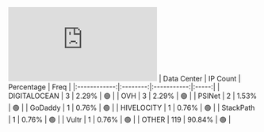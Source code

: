 ![Diagramm](https://github.com/obajay/StateSync-snapshots/blob/main/Projects/Quicksilver/1/README.md)
| Data Center | IP Count | Percentage | Freq |
|:------------:|:--------:|:-----------:|:-----:|
| DIGITALOCEAN | 3 | 2.29% | 🟢 |
| OVH | 3 | 2.29% | 🟢 |
| PSINet | 2 | 1.53% | 🟢 |
| GoDaddy | 1 | 0.76% | 🟢 |
| HIVELOCITY | 1 | 0.76% | 🟢 |
| StackPath | 1 | 0.76% | 🟢 |
| Vultr | 1 | 0.76% | 🟢 |
| OTHER | 119 | 90.84% | 🟢 |